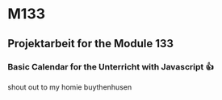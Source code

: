 # M133

## Projektarbeit for the Module 133

### Basic Calendar for the Unterricht with Javascript 👍

shout out to my homie buythenhusen
